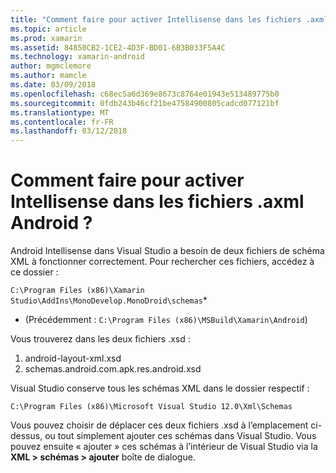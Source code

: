 ```yaml
---
title: "Comment faire pour activer Intellisense dans les fichiers .axml Android ?"
ms.topic: article
ms.prod: xamarin
ms.assetid: 84850CB2-1CE2-4D3F-BD01-6B3B033F5A4C
ms.technology: xamarin-android
author: mgmclemore
ms.author: mamcle
ms.date: 03/09/2018
ms.openlocfilehash: c68ec5a6d369e8673c8764e01943e513489775b0
ms.sourcegitcommit: 0fdb243b46cf21be47584900805cadcd077121bf
ms.translationtype: MT
ms.contentlocale: fr-FR
ms.lasthandoff: 03/12/2018
---
```

# <a name="how-do-i-enable-intellisense-in-android-axml-files"></a>Comment faire pour activer Intellisense dans les fichiers .axml Android ?

Android Intellisense dans Visual Studio a besoin de deux fichiers de schéma XML à fonctionner correctement. Pour rechercher ces fichiers, accédez à ce dossier :

`C:\Program Files (x86)\Xamarin Studio\AddIns\MonoDevelop.MonoDroid\schemas`*

* (Précédemment : `C:\Program Files (x86)\MSBuild\Xamarin\Android`)

Vous trouverez dans les deux fichiers .xsd :

1. android-layout-xml.xsd
2. schemas.android.com.apk.res.android.xsd

Visual Studio conserve tous les schémas XML dans le dossier respectif :

`C:\Program Files (x86)\Microsoft Visual Studio 12.0\Xml\Schemas`

Vous pouvez choisir de déplacer ces deux fichiers .xsd à l’emplacement ci-dessus, ou tout simplement ajouter ces schémas dans Visual Studio. Vous pouvez ensuite « ajouter » ces schémas à l’intérieur de Visual Studio via la **XML > schémas > ajouter** boîte de dialogue.






